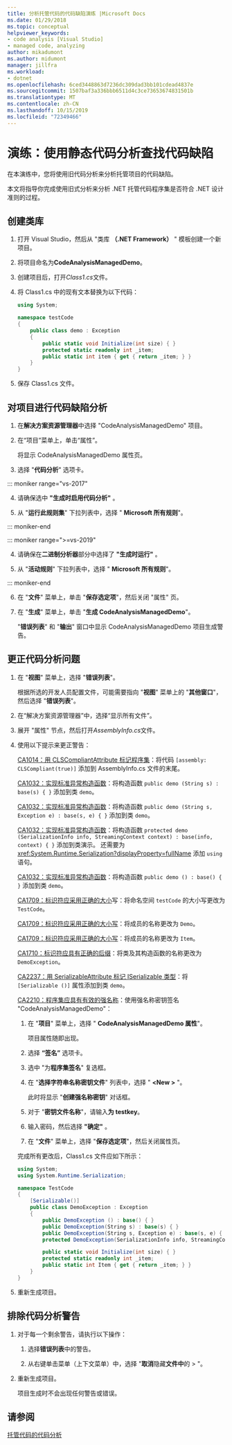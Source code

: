 ```yaml
---
title: 分析托管代码的代码缺陷演练 |Microsoft Docs
ms.date: 01/29/2018
ms.topic: conceptual
helpviewer_keywords:
- code analysis [Visual Studio]
- managed code, analyzing
author: mikadumont
ms.author: midumont
manager: jillfra
ms.workload:
- dotnet
ms.openlocfilehash: 6ced3448863d7236dc309dad3bb101cdead4837e
ms.sourcegitcommit: 1507baf3a336bbb6511d4c3ce73653674831501b
ms.translationtype: MT
ms.contentlocale: zh-CN
ms.lasthandoff: 10/15/2019
ms.locfileid: "72349466"
---
```

# <a name="walkthrough-use-static-code-analysis-to-find-code-defects"></a>演练：使用静态代码分析查找代码缺陷

在本演练中，您将使用旧代码分析来分析托管项目的代码缺陷。

本文将指导你完成使用旧式分析来分析 .NET 托管代码程序集是否符合 .NET 设计准则的过程。

## <a name="create-a-class-library"></a>创建类库

1. 打开 Visual Studio，然后从 "类库 **（.NET Framework）** " 模板创建一个新项目。

1. 将项目命名为**CodeAnalysisManagedDemo**。

1. 创建项目后，打开*Class1.cs*文件。

1. 将 Class1.cs 中的现有文本替换为以下代码：

   ```csharp
   using System;

   namespace testCode
   {
       public class demo : Exception
       {
           public static void Initialize(int size) { }
           protected static readonly int _item;
           public static int item { get { return _item; } }
       }
   }
   ```

1. 保存 Class1.cs 文件。

## <a name="analyze-the-project-for-code-defects"></a>对项目进行代码缺陷分析

1. 在**解决方案资源管理器**中选择 "CodeAnalysisManagedDemo" 项目。

2. 在“项目”菜单上，单击“属性”。

   将显示 CodeAnalysisManagedDemo 属性页。

3. 选择 "**代码分析**" 选项卡。

::: moniker range="vs-2017"

4. 请确保选中 **"生成时启用代码分析"** 。

5. 从 "**运行此规则集**" 下拉列表中，选择 " **Microsoft 所有规则**"。

::: moniker-end

::: moniker range=">=vs-2019"

4. 请确保在**二进制分析器**部分中选择了 **"生成时运行"** 。

5. 从 "**活动规则**" 下拉列表中，选择 " **Microsoft 所有规则**"。

::: moniker-end

6. 在 "**文件**" 菜单上，单击 "**保存选定项**"，然后关闭 "属性" 页。

7. 在 "**生成**" 菜单上，单击 "**生成 CodeAnalysisManagedDemo**"。

    "**错误列表**" 和 "**输出**" 窗口中显示 CodeAnalysisManagedDemo 项目生成警告。

## <a name="correct-the-code-analysis-issues"></a>更正代码分析问题

1. 在 "**视图**" 菜单上，选择 "**错误列表**"。

    根据所选的开发人员配置文件，可能需要指向 "**视图**" 菜单上的 "**其他窗口**"，然后选择 "**错误列表**"。

1. 在“解决方案资源管理器”中，选择“显示所有文件”。

1. 展开 "属性" 节点，然后打开*AssemblyInfo.cs*文件。

1. 使用以下提示来更正警告：

   [CA1014：用 CLSCompliantAttribute 标记程序集](../code-quality/ca1014-mark-assemblies-with-clscompliantattribute.md)：将代码 `[assembly: CLSCompliant(true)]` 添加到 AssemblyInfo.cs 文件的末尾。

   [CA1032：实现标准异常构造函数](../code-quality/ca1032-implement-standard-exception-constructors.md)：将构造函数 `public demo (String s) : base(s) { }` 添加到类 `demo`。

   [CA1032：实现标准异常构造函数](../code-quality/ca1032-implement-standard-exception-constructors.md)：将构造函数 `public demo (String s, Exception e) : base(s, e) { }` 添加到类 `demo`。

   [CA1032：实现标准异常构造函数](../code-quality/ca1032-implement-standard-exception-constructors.md)：将构造函数 `protected demo (SerializationInfo info, StreamingContext context) : base(info, context) { }` 添加到类演示。 还需要为 <xref:System.Runtime.Serialization?displayProperty=fullName> 添加 `using` 语句。

   [CA1032：实现标准异常构造函数](../code-quality/ca1032-implement-standard-exception-constructors.md)：将构造函数 `public demo () : base() { }` 添加到类 `demo`。

   [CA1709：标识符应采用正确的大小](../code-quality/ca1709-identifiers-should-be-cased-correctly.md)写：将命名空间 `testCode` 的大小写更改为 `TestCode`。

   [CA1709：标识符应采用正确的大小写](../code-quality/ca1709-identifiers-should-be-cased-correctly.md)：将成员的名称更改为 `Demo`。

   [CA1709：标识符应采用正确的大小写](../code-quality/ca1709-identifiers-should-be-cased-correctly.md)：将成员的名称更改为 `Item`。

   [CA1710：标识符应具有正确的后缀](../code-quality/ca1710-identifiers-should-have-correct-suffix.md)：将类及其构造函数的名称更改为 `DemoException`。

   [CA2237：用 SerializableAttribute 标记 ISerializable 类型](../code-quality/ca2237.md)：将 `[Serializable ()]` 属性添加到类 `demo`。

   [CA2210：程序集应具有有效的强名称](../code-quality/ca2210.md)：使用强名称密钥签名 "CodeAnalysisManagedDemo"：

   1. 在 "**项目**" 菜单上，选择 " **CodeAnalysisManagedDemo 属性**"。

      项目属性随即出现。

   1. 选择 **“签名”** 选项卡。

   1. 选中 "为**程序集签名**" 复选框。

   1. 在 "**选择字符串名称密钥文件**" 列表中，选择 " **\<New >** "。

      此时将显示 "**创建强名称密钥**" 对话框。

   1. 对于 "**密钥文件名称**"，请输入**为 testkey**。

   1. 输入密码，然后选择 **"确定"** 。

   1. 在 "**文件**" 菜单上，选择 "**保存选定项**"，然后关闭属性页。

   完成所有更改后，Class1.cs 文件应如下所示：

   ```csharp
   using System;
   using System.Runtime.Serialization;

   namespace TestCode
   {
       [Serializable()]
       public class DemoException : Exception
       {
           public DemoException () : base() { }
           public DemoException(String s) : base(s) { }
           public DemoException(String s, Exception e) : base(s, e) { }
           protected DemoException(SerializationInfo info, StreamingContext context) : base(info, context) { }

           public static void Initialize(int size) { }
           protected static readonly int _item;
           public static int Item { get { return _item; } }
       }
   }
   ```

1. 重新生成项目。

## <a name="exclude-code-analysis-warnings"></a>排除代码分析警告

1. 对于每一个剩余警告，请执行以下操作：

    1. 选择**错误列表**中的警告。

    1. 从右键单击菜单（上下文菜单）中，选择 "**取消**隐藏**文件中**的  > "。

1. 重新生成项目。

     项目生成时不会出现任何警告或错误。

## <a name="see-also"></a>请参阅

[托管代码的代码分析](../code-quality/code-analysis-for-managed-code-overview.md)